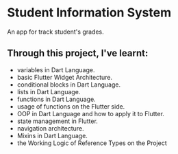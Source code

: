 # Student Information System

An app for track student's grades.

## Through this project, I've learnt:

- variables in Dart Language.
- basic Flutter Widget Architecture.
- conditional blocks in Dart Language.
- lists in Dart Language.
- functions in Dart Language.
- usage of functions on the Flutter side.
- OOP in Dart Language and how to apply it to Flutter.
- state management in Flutter.
- navigation architecture.
- Mixins in Dart Language.
- the Working Logic of Reference Types on the Project
